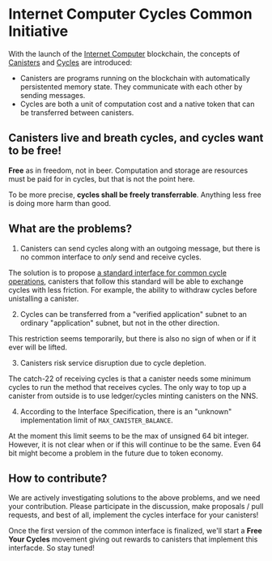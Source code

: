 # Internet Computer Cycles Common Initiative

With the launch of the [Internet Computer] blockchain, the concepts of [Canisters] and [Cycles] are introduced:

- Canisters are programs running on the blockchain with automatically persistented memory state. They communicate with each other by sending messages.
- Cycles are both a unit of computation cost and a native token that can be transferred between canisters.

## Canisters live and breath cycles, and cycles want to be free!

**Free** as in freedom, not in beer.
Computation and storage are resources must be paid for in cycles, but that is not the point here.

To be more precise, **cycles shall be freely transferrable**.
Anything less free is doing more harm than good.

## What are the problems?

1. Canisters can send cycles along with an outgoing message, but there is no common interface to *only* send and receive cycles.

The solution is to propose [a standard interface for common cycle operations](https://github.com/CyclesCommon/initiative/pull/1), canisters that follow this standard will be able to exchange cycles with less friction.
For example, the ability to withdraw cycles before unistalling a canister.

2. Cycles can be transferred from a "verified application" subnet to an ordinary "application" subnet, but not in the other direction.

This restriction seems temporarily, but there is also no sign of when or if it ever will be lifted.

3. Canisters risk service disruption due to cycle depletion.

The catch-22 of receiving cycles is that a canister needs some minimum cycles to run the method that receives cycles.
The only way to top up a canister from outside is to use ledger/cycles minting canisters on the NNS.

4. According to the Interface Specification, there is an "unknown" implementation limit of `MAX_CANISTER_BALANCE`.

At the moment this limit seems to be the max of unsigned 64 bit integer.
However, it is not clear when or if this will continue to be the same.
Even 64 bit might become a problem in the future due to token economy.

## How to contribute?

We are actively investigating solutions to the above problems, and we need your contribution.
Please participate in the discussion, make proposals / pull requests, and best of all, implement the cycles interface for your canisters!

Once the first version of the common interface is finalized, we'll start a **Free Your Cycles** movement giving out rewards to canisters that implement this interfacde.
So stay tuned!

[Internet Computer]: https://internetcomputer.org
[Canisters]: https://sdk.dfinity.org/docs/developers-guide/concepts/canisters-code.html
[Cycles]: https://sdk.dfinity.org/docs/developers-guide/concepts/tokens-cycles.html#how-cycles-work
